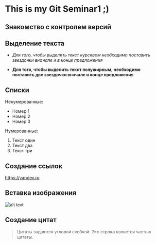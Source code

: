 # This is my Git Seminar1 ;)

## Знакомство с контролем версий

## Выделение текста

* *Для того, чтобы выделить текст курсивом необходимо поставить звездочки вначале и в конце предложения*

* **Для того, чтобы выделить текст полужирным, необходимо поставить две звездочки вначале и конце предложения**

## Списки

Ненумерованные:
* Номер 1
* Номер 2
* Номер 3

Нумерованные:
1. Текст один
2. Текст два
3. Текст три

## Создание ссылок
https://yandex.ru

## Вставка изображения
![alt text](https://vsegda-pomnim.com/uploads/posts/2022-02/1645923078_1-vsegda-pomnim-com-p-krasivie-oblaka-foto-1.jpg "Logo Title Text 1")

## Создание цитат
> Цитаты задаются угловой скобкой.
> Это строка является частью цитаты.